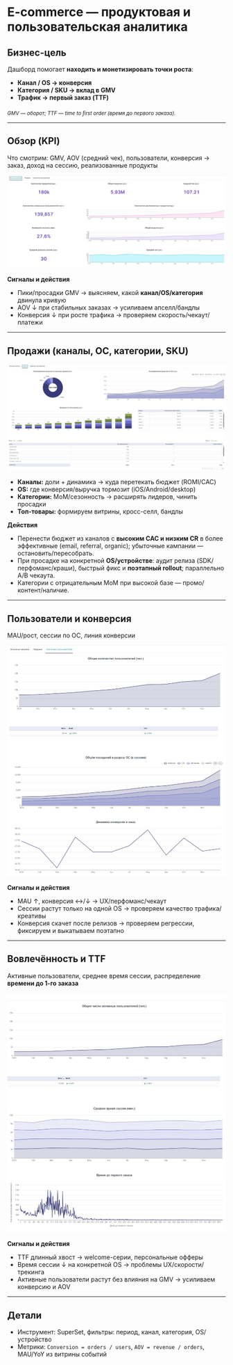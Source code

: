 # E-commerce — продуктовая и пользовательская аналитика

##  Бизнес-цель
Дашборд помогает **находить и монетизировать точки роста**:
- **Канал / OS → конверсия**
- **Категория / SKU → вклад в GMV**
- **Трафик → первый заказ (TTF)**

<sub>*GMV — оборот; TTF — time to first order (время до первого заказа).* </sub>

---

##  Обзор (KPI)
Что смотрим: GMV, AOV (средний чек), пользователи, конверсия → заказ, доход на сессию, реализованные продукты

![Overview KPI](./screenshots/01-kpi-overview.jpg)

**Сигналы и действия**
- Пики/просадки GMV → выясняем, какой **канал/OS/категория** двинула кривую
- AOV ↓ при стабильных заказах → усиливаем апселл/бандлы
- Конверсия ↓ при росте трафика → проверяем скорость/чекаут/платежи

---

##  Продажи (каналы, ОС, категории, SKU)

![Sales](./screenshots/02-sales.jpg)

- **Каналы:** доли + динамика → куда перетекать бюджет (ROMI/CAC)
- **OS:** где конверсия/выручка тормозит (iOS/Android/desktop)
- **Категории:** MoM/сезонность → расширять лидеров, чинить просадки
- **Топ-товары:** формируем витрины, кросс-селл, бандлы

**Действия**
- Перенести бюджет из каналов с **высоким CAC и низким CR** в более эффективные (email, referral, organic); убыточные кампании — остановить/пересобрать.
- При просадке на конкретной **OS/устройстве**: аудит релиза (SDK/перфоманс/краши), быстрый фикс и **поэтапный rollout**; параллельно A/B чекаута.
- Категории с отрицательным MoM при высокой базе — промо/контент/наличие.

---

##  Пользователи и конверсия
MAU/рост, сессии по ОС, линия конверсии

![Users & Conversion](./screenshots/03-users-growth.jpg)

**Сигналы и действия**
- MAU ↑, конверсия ↔/↓ → UX/перфоманс/чекаут
- Сессии растут только на одной OS → проверяем качество трафика/креативы
- Конверсия скачет после релизов → проверяем регрессии, фиксируем и выкатываем поэтапно

---

##  Вовлечённость и TTF
Активные пользователи, среднее время сессии, распределение **времени до 1-го заказа**

![Engagement & TTF](./screenshots/04-user-activity.jpg)

**Сигналы и действия**
- TTF длинный хвост → welcome-серии, персональные офферы
- Время сессии ↓ на конкретной OS → проблемы UX/скорости/трекинга
- Активные пользователи растут без влияния на GMV → усиливаем конверсию и AOV

---

##  Детали
- Инструмент: SuperSet, фильтры: период, канал, категория, OS/устройство
- Метрики: `Conversion = orders / users`, `AOV = revenue / orders`, MAU/YoY из витрины событий




